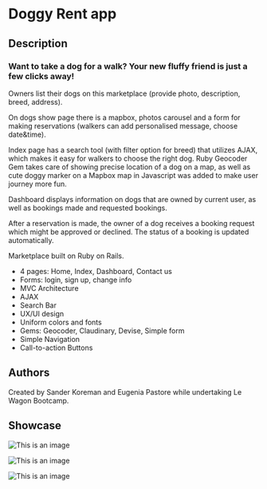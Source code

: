 <h1>Doggy Rent app</h1>
<h2>Description</h2>
  <h3>Want to take a dog for a walk? Your new fluffy friend is just a few clicks away!</h3>
    <p>Owners list their dogs on this marketplace (provide photo, description, breed, address).</p>
    <p>On dogs show page there is a mapbox, photos carousel and a form for making reservations (walkers can add personalised message, choose date&time).</p>
    <p> Index page has a search tool (with filter option for breed) that utilizes AJAX, which makes it easy for walkers to choose the right dog. Ruby Geocoder Gem takes care of showing precise location of a dog on a map, as well as cute doggy marker on a Mapbox map in Javascript was added to make user journey more fun.</p>
<p>Dashboard displays information on dogs that are owned by current user, as well as bookings made and requested bookings.</p>
<p>After a reservation is made, the owner of a dog receives a booking request which might be approved or declined. The status of a booking is updated automatically.</p>


 <p> Marketplace built on Ruby on Rails. </p>
  <ul>
    <li>4 pages: Home, Index, Dashboard, Contact us</li>
    <li>Forms: login, sign up, change info</li>
    <li>MVC Architecture</li>
    <li>AJAX</li>
    <li>Search Bar</li>
    <li>UX/UI design</li>
    <li>Uniform colors and fonts</li>
    <li>Gems: Geocoder, Claudinary, Devise, Simple form</li>
    <li>Simple Navigation</li>
  <li>Call-to-action Buttons</li>
  </ul>
  
  <h2>Authors</h2>
Created by Sander Koreman and Eugenia Pastore while undertaking Le Wagon Bootcamp.

<h2>Showcase</h2>


  ![This is an image](https://i.ibb.co/qpcw6W0/doggyrentalonlaptop.png)


![This is an image](https://i.ibb.co/qxSCQPZ/doggyrentalonlaptop2.png)

![This is an image](https://i.ibb.co/X4kp8RW/dashboarddoggyonscreen.png)


